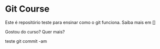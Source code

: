 # Git Course

Este é repositório teste para ensinar como o git funciona.
Saiba mais em []

Gostou do curso? Quer mais?

teste git commit -am
